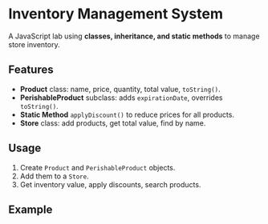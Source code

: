 # Inventory Management System

A JavaScript lab using **classes, inheritance, and static methods** to manage store inventory.

## Features

- **Product** class: name, price, quantity, total value, `toString()`.
- **PerishableProduct** subclass: adds `expirationDate`, overrides `toString()`.
- **Static Method** `applyDiscount()` to reduce prices for all products.
- **Store** class: add products, get total value, find by name.

## Usage

1. Create `Product` and `PerishableProduct` objects.
2. Add them to a `Store`.
3. Get inventory value, apply discounts, search products.

## Example
